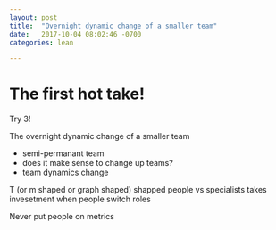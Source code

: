 ```yaml
---
layout: post
title:  "Overnight dynamic change of a smaller team"
date:   2017-10-04 08:02:46 -0700
categories: lean

---
```


# The first hot take! 

Try 3!

The overnight dynamic change of a smaller team
- semi-permanant team
- does it make sense to change up teams?
- team dynamics change

T (or m shaped or graph shaped) shapped people vs specialists
takes invesetment when people switch roles

Never put people on metrics 




